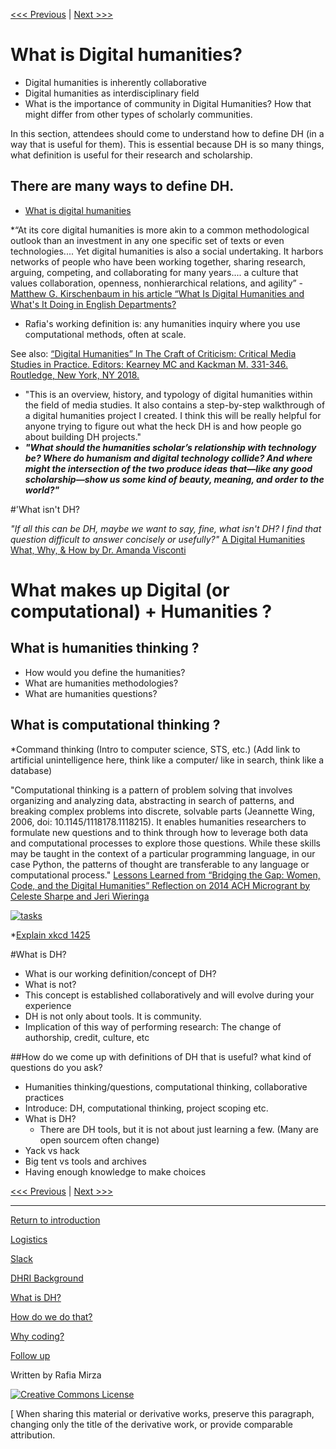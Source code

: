 
[<<< Previous](DHRI.md) | [Next >>>](how.md) 

# What is Digital humanities?  
* Digital humanities is inherently collaborative 
* Digital humanities as interdisciplinary field 
* What is the importance of community in Digital Humanities? How that might differ from other types of scholarly communities.

In this section, attendees should come to understand how to define DH (in a way that is useful for them). This is essential because DH is so many things, what definition is useful for their research and scholarship. 

## There are many ways to define DH. 
* [What is digital humanities](https://whatisdigitalhumanities.com/)

*“At its core digital humanities is more akin to a common methodological outlook than an investment in  any one specific set of texts or even technologies.... Yet digital humanities is also a social undertaking. It harbors networks of people who have been working together, sharing research, arguing, competing, and collaborating for many years.... a culture that values collaboration, openness, nonhierarchical relations, and agility” - [Matthew G. Kirschenbaum in his article “What Is Digital Humanities and What's It Doing in English Departments?](https://mkirschenbaum.files.wordpress.com/2011/01/kirschenbaum_ade150.pdf) 

* Rafia's working definition is: any humanities inquiry where you use computational methods, often at scale.  

See also: [“Digital Humanities” In The Craft of Criticism: Critical Media Studies in Practice. Editors: Kearney MC and Kackman M. 331-346. Routledge, New York, NY 2018.](https://escholarship.org/uc/item/1558k4vg)
* "This is an overview, history, and typology of digital humanities within the field of media studies. It also contains a step-by-step walkthrough of a digital humanities project I created. I think this will be really helpful for anyone trying to figure out what the heck DH is and how people go about building DH projects."
* ***"What should the humanities scholar’s relationship with technology be? Where do humanism and digital technology collide? And where might the intersection of the two produce ideas that—like any good scholarship—show us some kind of beauty, meaning, and order to the world?"***

#'What isn't DH?

*"If all this can be DH, maybe we want to say, fine, what isn't DH? I find that question difficult to answer concisely or usefully?"*
[A Digital Humanities What, Why, & How by  Dr. Amanda Visconti](https://www.hastac.org/blogs/amanda-visconti/2016/07/25/digital-humanities-what-why-how-dlf-eresearch-network-talk#header-c20) 

# What makes up Digital (or computational) + Humanities ?

## What is humanities thinking ?
* How would you define the humanities? 
* What are humanities methodologies? 
* What are humanities questions?

## What is computational thinking ?

*Command thinking (Intro to computer science, STS, etc.) 
(Add link to artificial unintelligence here, think like a computer/ like in search, think like a database)

"Computational thinking is a pattern of problem solving that involves organizing and analyzing data, abstracting in search of patterns, and breaking complex problems into discrete, solvable parts (Jeannette Wing, 2006, doi: 10.1145/1118178.1118215). It enables humanities researchers to formulate new questions and to think through how to leverage both data and computational processes to explore those questions. While these skills may be taught in the context of a particular programming language, in our case Python, the patterns of thought are transferable to any language or computational process."
[Lessons Learned from “Bridging the Gap: Women, Code, and the Digital Humanities” Reflection on 2014 ACH Microgrant by Celeste Sharpe and Jeri Wieringa](http://ach.org/blog/2015/05/06/bridging-the-gap/)



[![tasks](https://imgs.xkcd.com/comics/tasks.png)](https://xkcd.com/1425/)

*[Explain xkcd 1425](https://www.explainxkcd.com/wiki/index.php/1425:_Tasks)

#What is DH?

* What is our working definition/concept of DH?
* What is not?
* This concept is established collaboratively and will evolve during your experience
* DH is not only about tools. It is community.
* Implication of this way of performing research: The change of authorship, credit, culture, etc

##How do we come up with definitions of DH that is useful? what kind of questions do you ask?
* Humanities thinking/questions, computational thinking, collaborative practices
* Introduce: DH, computational thinking, project scoping etc.
* What is DH?
    * There are DH tools, but it is not about just learning a few. (Many are open sourcem often change)
* Yack vs hack
* Big tent vs tools and archives 
* Having enough knowledge to make choices


[<<< Previous](DHRI.md) | [Next >>>](how.md) 

-----
[Return to introduction](README.md)

[Logistics](logistics.md)  

[Slack](Slack.md)  

[DHRI Background](DHRI.md)  

[What is DH?](DH.md)  

[How do we do that?](how.md)

[Why coding?](why.md)

[Follow up](continue.md)

Written by Rafia Mirza

[![Creative Commons License](https://i.creativecommons.org/l/by-sa/4.0/88x31.png)](http://creativecommons.org/licenses/by-sa/4.0/)

[ When sharing this material or derivative works, preserve this paragraph, changing only the title of the derivative work, or provide comparable attribution.
